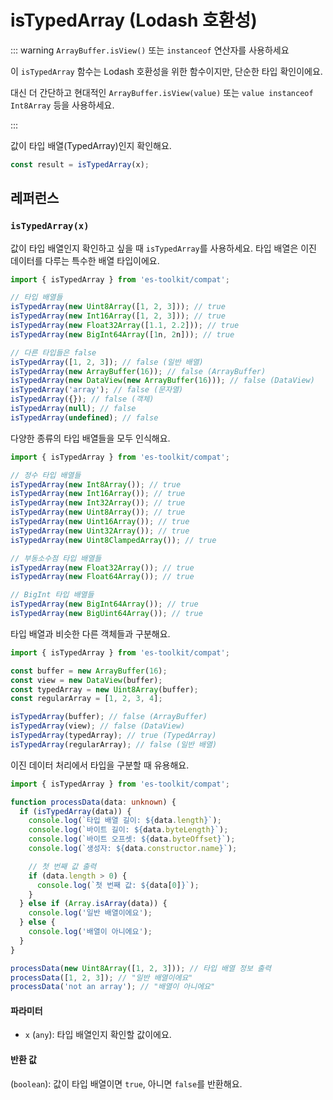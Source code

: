 # isTypedArray (Lodash 호환성)

::: warning `ArrayBuffer.isView()` 또는 `instanceof` 연산자를 사용하세요

이 `isTypedArray` 함수는 Lodash 호환성을 위한 함수이지만, 단순한 타입 확인이에요.

대신 더 간단하고 현대적인 `ArrayBuffer.isView(value)` 또는 `value instanceof Int8Array` 등을 사용하세요.

:::

값이 타입 배열(TypedArray)인지 확인해요.

```typescript
const result = isTypedArray(x);
```

## 레퍼런스

### `isTypedArray(x)`

값이 타입 배열인지 확인하고 싶을 때 `isTypedArray`를 사용하세요. 타입 배열은 이진 데이터를 다루는 특수한 배열 타입이에요.

```typescript
import { isTypedArray } from 'es-toolkit/compat';

// 타입 배열들
isTypedArray(new Uint8Array([1, 2, 3])); // true
isTypedArray(new Int16Array([1, 2, 3])); // true
isTypedArray(new Float32Array([1.1, 2.2])); // true
isTypedArray(new BigInt64Array([1n, 2n])); // true

// 다른 타입들은 false
isTypedArray([1, 2, 3]); // false (일반 배열)
isTypedArray(new ArrayBuffer(16)); // false (ArrayBuffer)
isTypedArray(new DataView(new ArrayBuffer(16))); // false (DataView)
isTypedArray('array'); // false (문자열)
isTypedArray({}); // false (객체)
isTypedArray(null); // false
isTypedArray(undefined); // false
```

다양한 종류의 타입 배열들을 모두 인식해요.

```typescript
import { isTypedArray } from 'es-toolkit/compat';

// 정수 타입 배열들
isTypedArray(new Int8Array()); // true
isTypedArray(new Int16Array()); // true
isTypedArray(new Int32Array()); // true
isTypedArray(new Uint8Array()); // true
isTypedArray(new Uint16Array()); // true
isTypedArray(new Uint32Array()); // true
isTypedArray(new Uint8ClampedArray()); // true

// 부동소수점 타입 배열들
isTypedArray(new Float32Array()); // true
isTypedArray(new Float64Array()); // true

// BigInt 타입 배열들
isTypedArray(new BigInt64Array()); // true
isTypedArray(new BigUint64Array()); // true
```

타입 배열과 비슷한 다른 객체들과 구분해요.

```typescript
import { isTypedArray } from 'es-toolkit/compat';

const buffer = new ArrayBuffer(16);
const view = new DataView(buffer);
const typedArray = new Uint8Array(buffer);
const regularArray = [1, 2, 3, 4];

isTypedArray(buffer); // false (ArrayBuffer)
isTypedArray(view); // false (DataView)
isTypedArray(typedArray); // true (TypedArray)
isTypedArray(regularArray); // false (일반 배열)
```

이진 데이터 처리에서 타입을 구분할 때 유용해요.

```typescript
import { isTypedArray } from 'es-toolkit/compat';

function processData(data: unknown) {
  if (isTypedArray(data)) {
    console.log(`타입 배열 길이: ${data.length}`);
    console.log(`바이트 길이: ${data.byteLength}`);
    console.log(`바이트 오프셋: ${data.byteOffset}`);
    console.log(`생성자: ${data.constructor.name}`);

    // 첫 번째 값 출력
    if (data.length > 0) {
      console.log(`첫 번째 값: ${data[0]}`);
    }
  } else if (Array.isArray(data)) {
    console.log('일반 배열이에요');
  } else {
    console.log('배열이 아니에요');
  }
}

processData(new Uint8Array([1, 2, 3])); // 타입 배열 정보 출력
processData([1, 2, 3]); // "일반 배열이에요"
processData('not an array'); // "배열이 아니에요"
```

#### 파라미터

- `x` (`any`): 타입 배열인지 확인할 값이에요.

#### 반환 값

(`boolean`): 값이 타입 배열이면 `true`, 아니면 `false`를 반환해요.

